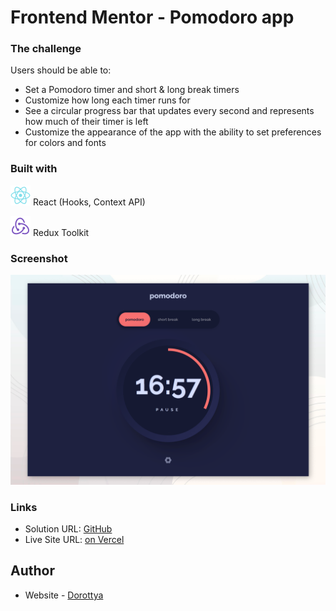 # Frontend Mentor - Pomodoro app

### The challenge

Users should be able to:

- Set a Pomodoro timer and short & long break timers
- Customize how long each timer runs for
- See a circular progress bar that updates every second and represents how much of their timer is left
- Customize the appearance of the app with the ability to set preferences for colors and fonts

### Built with

![React logo](./src/assets/icons8-react.svg) React (Hooks, Context API)

![Redux Toolkit logo](./src/assets/icons8-redux.svg) Redux Toolkit

### Screenshot

![](./desktop-preview.png)

### Links

- Solution URL: [GitHub](https://github.com/DorottyaB/pomodoro-with-react-redux)
- Live Site URL: [on Vercel](https://pomodoro-app-self-nine.vercel.app/)

## Author

- Website - [Dorottya](https://github.com/DorottyaB)
